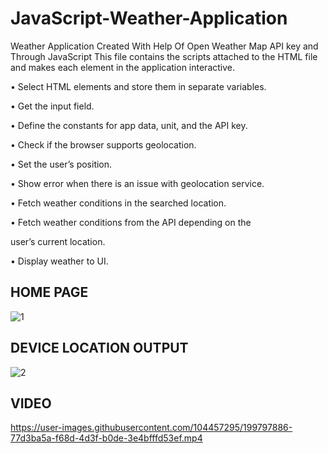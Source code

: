 # JavaScript-Weather-Application
Weather Application Created With Help Of Open Weather Map API key and Through JavaScript This file contains the scripts attached to the HTML file and makes each 
element in the application interactive.

• Select HTML elements and store them in separate variables.

• Get the input field.

• Define the constants for app data, unit, and the API key.

• Check if the browser supports geolocation.

• Set the user’s position.

• Show error when there is an issue with geolocation service.

• Fetch weather conditions in the searched location.

• Fetch weather conditions from the API depending on the 

user’s current location.

• Display weather to UI.

## HOME PAGE

![1](https://user-images.githubusercontent.com/104457295/199797211-57d8f58a-9cda-47df-b020-e74197fbd106.png)

## DEVICE LOCATION OUTPUT

![2](https://user-images.githubusercontent.com/104457295/199797384-8a902679-ca32-4b6d-896e-b5a9b6752dce.png)


## VIDEO 

https://user-images.githubusercontent.com/104457295/199797886-77d3ba5a-f68d-4d3f-b0de-3e4bfffd53ef.mp4


